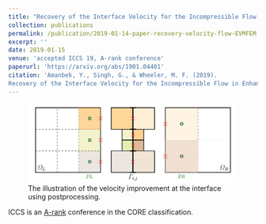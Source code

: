```yaml
---
title: "Recovery of the Interface Velocity for the Incompressible Flow in Enhanced Velocity Mixed Finite Element Method"
collection: publications
permalink: /publication/2019-01-14-paper-recovery-velocity-flow-EVMFEM
excerpt: ''
date: 2019-01-15
venue: 'accepted ICCS 19, A-rank conference'
paperurl: 'https://arxiv.org/abs/1901.04401'
citation: 'Amanbek, Y., Singh, G., & Wheeler, M. F. (2019). 
Recovery of the Interface Velocity for the Incompressible Flow in Enhanced Velocity Mixed Finite Element Method. arXiv preprint arXiv:1901.04401.'
---
```

<figure>
  <p align="center">
  <div class="image_resize">
  <img src="/images/publications/recovery_interface_velocity.png"  alt="">
  <figcaption> The illustration of the velocity improvement at the interface using postprocessing. </figcaption>
  </div>
  </p>
</figure>


ICCS is an [A-rank](http://portal.core.edu.au/conf-ranks/952/) conference in the CORE classification.
